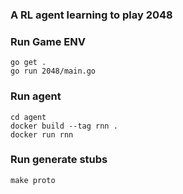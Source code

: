 ### A RL agent learning to play 2048

### Run Game ENV
    go get .
    go run 2048/main.go

### Run agent
    cd agent
    docker build --tag rnn .
    docker run rnn

### Run generate stubs
    make proto
    